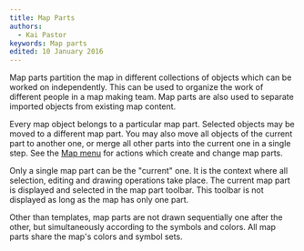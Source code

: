 ```yaml
---
title: Map Parts
authors:
  - Kai Pastor
keywords: Map parts
edited: 10 January 2016
---
```


Map parts partition the map in different collections of objects which can be worked on independently.
This can be used to organize the work of different people in a map making team.
Map parts are also used to separate imported objects from existing map content.

Every map object belongs to a particular map part.
Selected objects may be moved to a different map part.
You may also move all objects of the current part to another one,
or merge all other parts into the current one in a single step.
See the [Map menu](map_menu.md) for actions which create and change map parts.

Only a single map part can be the "current" one.
It is the context where all selection, editing and drawing operations take place.
The current map part is displayed and selected in the map part toolbar.
This toolbar is not displayed as long as the map has only one part. 

Other than templates, map parts are not drawn sequentially one after the other,
but simultaneously according to the symbols and colors.
All map parts share the map's colors and symbol sets.
